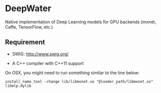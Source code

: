 # DeepWater

Native implementation of Deep Learning models for GPU backends (mxnet, Caffe, TensorFlow, etc.)

## Requirement

* SWIG: http://www.swig.org/

* A C++ compiler with C++11 support

On OSX, you might need to run something similar to the line below:

```
install_name_tool -change lib/libmxnet.so "@loader_path/libmxnet.so" libmlp.dylib
```
